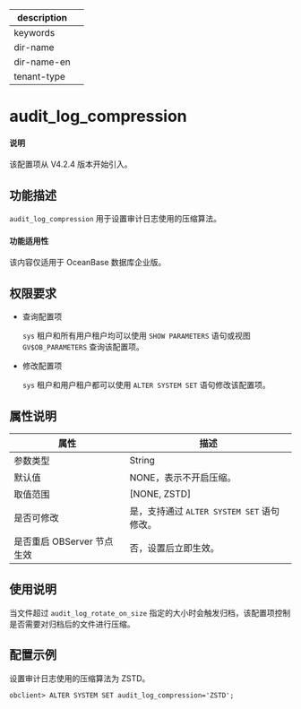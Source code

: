 |description||
|---|---|
|keywords||
|dir-name||
|dir-name-en||
|tenant-type||

# audit_log_compression

<main id="notice" type='explain'>
  <h4>说明</h4>
  <p>该配置项从 V4.2.4 版本开始引入。</p>
</main>

## 功能描述

`audit_log_compression` 用于设置审计日志使用的压缩算法。

<main id="notice">
  <h4>功能适用性</h4>
  <p>该内容仅适用于 OceanBase 数据库企业版。</p>
</main>

## 权限要求

* 查询配置项

  `sys` 租户和所有用户租户均可以使用 `SHOW PARAMETERS` 语句或视图 `GV$OB_PARAMETERS` 查询该配置项。

* 修改配置项

  `sys` 租户和用户租户都可以使用 `ALTER SYSTEM SET` 语句修改该配置项。

## 属性说明

| **属性** | **描述** |
| -------- | -------- |
| 参数类型   | String |
| 默认值     | NONE，表示不开启压缩。 |
| 取值范围   | [NONE, ZSTD]|
| 是否可修改 | 是，支持通过 `ALTER SYSTEM SET` 语句修改。|
| 是否重启 OBServer 节点生效 | 否，设置后立即生效。   |

## 使用说明

当文件超过 `audit_log_rotate_on_size` 指定的大小时会触发归档，该配置项控制是否需要对归档后的文件进行压缩。

## 配置示例

设置审计日志使用的压缩算法为 ZSTD。

```shell
obclient> ALTER SYSTEM SET audit_log_compression='ZSTD';
```
